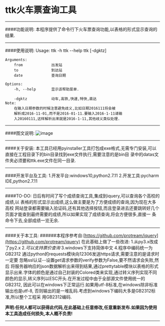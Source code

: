 # ttk火车票查询工具
***
####功能说明:
    本程序提供了命令行下火车票查询功能,以表格的形式显示查询的结果.
***
####使用说明:
    Usage:
        ttk -h
        ttk --help
        ttk [-dgktz] <from> <to> <date>

    Arguments:
        from             出发站
        to               到达站
        date             查询日期

    Options:
        -h, --help       显示该帮助菜单.
  
        -dgktz           动车,高铁,快速,特快,直达
    Note:
        在输入日期参数的时候注意避免歧义,比如日期2016111将会被
        解析成2016-11-01,而不是2016-01-11.要输入2016-1-11请输
        入20160111,这样解析出来就是2016-1-11,其他歧义类似处理.
***
####图文说明:
![image](https://github.com/qianghaohao/ttk/raw/master/image/result.png)
***
####关于安装:
    本工具已经用pyinstaller工具打包成exe格式,无需专门安装,可以
    直接在工程目录下的bin目录找到exe文件执行,需要注意的是bin目
    录中的datas文件夹必须要和ttk.exe文件在同一目录.
***
####开发平台及工具:
    1.开发平台:windows10,python2.7.11
    2.开发工具:pycharm IDE,python2.7.11
***
####TO-DO:
    日后有时间了写个成绩查询工具,集成到iquery,可以查询各个高校的成绩,以
    表格的形式显示出成绩,这么做主要是为了方便成绩的查询,因为现在大多高校
    网站登录都需要输入验证码,还有其他选择按钮,而且登录进去还要跳转好几个
    页面才能查到最终需要的成绩,所以如果实现了成绩查询,将会方便很多,直接一
    条命令下去,全部成绩一览无余.
***
####关于本工具:
######本程序参考自:[https://github.com/protream/iquery](https://github.com/protream/iquery)
	在此基础上做了一些改进:
               1.从py3.x改成了py2.x
               2.*可以支持票价查询*
               3.windows下支持简体中文
	           4.程序中编码统一为GB2312
    通过python的requests模块向12306发送https请求,需要注意的是请求时一定要
    忽略ssl认证--设置get请求参数的verify参数为False,要不然请求会失败,然后
    将服务器响应的json数据解析出来得到结果,通过prettytable模块以表格的形式
    显示出来.字体的颜色是通过自己封装的Colored类来实现,通过转义序列实现不同
    颜色的显示,转义序列以ESC开头.在开发过程中由于全部源文件使用统一的GB2312,
    因此可以在windows下正常运行.如果用utf-8标准,在windows除非标准输出也是utf-8,
    否则输出的是一堆乱码.考虑到windows下编码大多是GB2312标准,所以整个工程采
    用GB2312编码.
    
**声明:任何人都可以获得此代码,在此基础上任意修改,任意重新发布.如果因为使用本工具造成任何损失,本人概不负责!**
***

